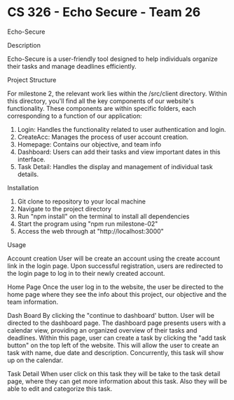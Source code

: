 # CS 326 - Echo Secure - Team 26

Echo-Secure


Description

Echo-Secure is a user-friendly tool designed to help individuals organize their tasks and manage deadlines efficiently.

Project Structure

For milestone 2, the relevant work lies within the /src/client directory. Within this directory, you'll find all the key components of our website's functionality. These components are within specific folders, each corresponding to a function of our application:

1. Login: Handles the functionality related to user authentication and login.
2. CreateAcc: Manages the process of user account creation.
3. Homepage: Contains our objective, and team info
4. Dashboard: Users can add their tasks and view important dates in this interface.
5. Task Detail: Handles the display and management of individual task details.

Installation
1. Git clone to repository to your local machine
2. Navigate to the project directory
3. Run "npm install" on the terminal to install all dependencies
4. Start the program using "npm run milestone-02"
5. Access the web through at "http://localhost:3000"

Usage

Account creation
User will be create an account using the create account link in the login page. Upon successful registration, users are redirected to the login page to log in to their newly created account. 

Home Page
Once the user log in to the website, the user be directed to the home page where they see the info about this project, our objective and the team information. 

Dash Board
By clicking the "continue to dashboard' button. User will be directed to the dashboard page. The dashboard page presents users with a calendar view, providing an organized overview of their tasks and deadlines. Within this page, user can create a task by clicking the "add task button" on the top left of the website. This will allow the user to create an task with name, due date and description. Concurrently, this task will show up on the calendar. 

Task Detail
When user click on this task they will be take to the task detail page, where they can get more information about this task. Also they will be able to edit and categorize this task. 




